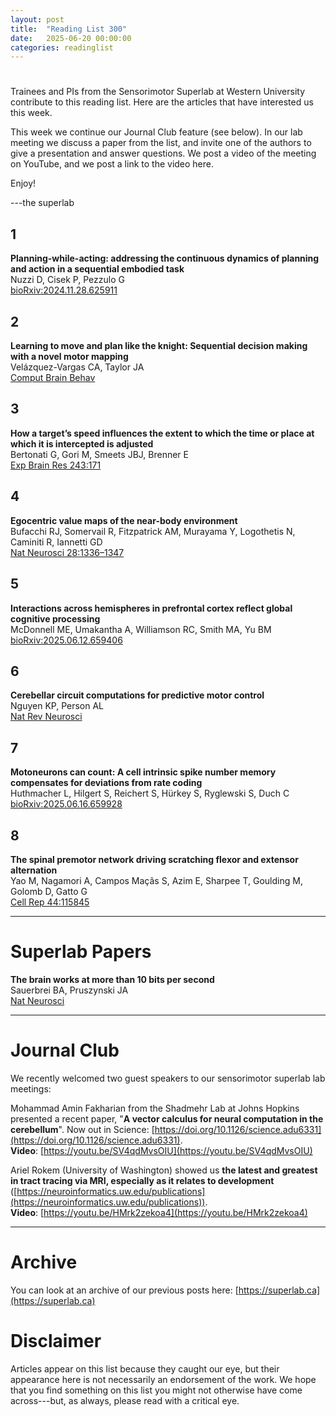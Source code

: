 ```yaml
---
layout: post
title:  "Reading List 300"
date:   2025-06-20 00:00:00
categories: readinglist
---
```


# 

Trainees and PIs from the Sensorimotor Superlab at Western University contribute to this reading list. Here are the articles that have interested us this week.  

This week we continue our Journal Club feature (see below). In our lab meeting we discuss a paper from the list, and invite one of the authors to give a presentation and answer questions. We post a video of the meeting on YouTube, and we post a link to the video here.  

Enjoy!  

---the superlab


## 1
**Planning-while-acting: addressing the continuous dynamics of planning and action in a sequential embodied task**  
Nuzzi D, Cisek P, Pezzulo G  
[bioRxiv:2024.11.28.625911](https://www.biorxiv.org/content/10.1101/2024.11.28.625911v2.abstract)

## 2
**Learning to move and plan like the knight: Sequential decision making with a novel motor mapping**  
Velázquez-Vargas CA, Taylor JA  
[Comput Brain Behav](https://dx.doi.org/10.1007/s42113-025-00245-9)

## 3
**How a target’s speed influences the extent to which the time or place at which it is intercepted is adjusted**  
Bertonati G, Gori M, Smeets JBJ, Brenner E  
[Exp Brain Res 243:171](https://dx.doi.org/10.1007/s00221-025-07108-6)

## 4
**Egocentric value maps of the near-body environment**  
Bufacchi RJ, Somervail R, Fitzpatrick AM, Murayama Y, Logothetis N, Caminiti R, Iannetti GD  
[Nat Neurosci 28:1336–1347](https://dx.doi.org/10.1038/s41593-025-01958-7)

## 5
**Interactions across hemispheres in prefrontal cortex reflect global cognitive processing**  
McDonnell ME, Umakantha A, Williamson RC, Smith MA, Yu BM  
[bioRxiv:2025.06.12.659406](https://www.biorxiv.org/content/10.1101/2025.06.12.659406v1.abstract)

## 6
**Cerebellar circuit computations for predictive motor control**  
Nguyen KP, Person AL  
[Nat Rev Neurosci](https://dx.doi.org/10.1038/s41583-025-00936-z)

## 7
**Motoneurons can count: A cell intrinsic spike number memory compensates for deviations from rate coding**  
Huthmacher L, Hilgert S, Reichert S, Hürkey S, Ryglewski S, Duch C  
[bioRxiv:2025.06.16.659928](https://www.biorxiv.org/content/10.1101/2025.06.16.659928v1.abstract)

## 8
**The spinal premotor network driving scratching flexor and extensor alternation**  
Yao M, Nagamori A, Campos Maçãs S, Azim E, Sharpee T, Goulding M, Golomb D, Gatto G  
[Cell Rep 44:115845](https://dx.doi.org/10.1016/j.celrep.2025.115845)

---

# Superlab Papers

**The brain works at more than 10 bits per second**  
Sauerbrei BA, Pruszynski JA  
[Nat Neurosci](https://dx.doi.org/10.1038/s41593-025-01997-0)

---

# Journal Club

We recently welcomed two guest speakers to our sensorimotor superlab lab meetings:

Mohammad Amin Fakharian from the Shadmehr Lab at Johns Hopkins presented a recent paper, "**A vector calculus for neural computation in the cerebellum**". Now out in Science: [https://doi.org/10.1126/science.adu6331](https://doi.org/10.1126/science.adu6331).  
**Video**: [https://youtu.be/SV4qdMvsOIU](https://youtu.be/SV4qdMvsOIU)


Ariel Rokem (University of Washington) showed us **the latest and greatest in tract tracing via MRI, especially as it relates to development** ([https://neuroinformatics.uw.edu/publications](https://neuroinformatics.uw.edu/publications)).  
**Video**: [https://youtu.be/HMrk2zekoa4](https://youtu.be/HMrk2zekoa4)

---

# Archive
You can look at an archive of our previous posts here: [https://superlab.ca](https://superlab.ca)


# Disclaimer
Articles appear on this list because they caught our eye, but their appearance here is not necessarily an endorsement of the work. We hope that you find something on this list you might not otherwise have come across---but, as always, please read with a critical eye.

